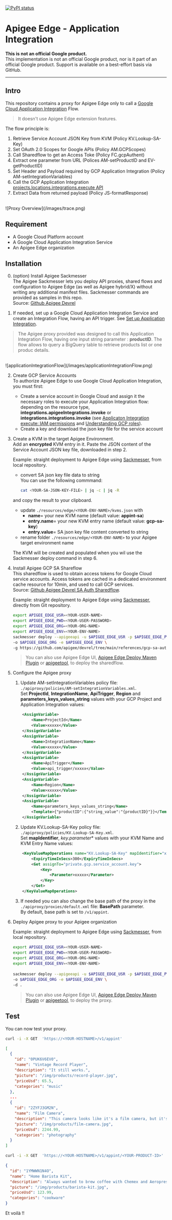 
[![PyPI status](https://img.shields.io/pypi/status/ansicolortags.svg)](https://pypi.python.org/pypi/ansicolortags/) 

# Apigee Edge - Application Integration

**This is not an official Google product.**<BR>This implementation is not an official Google product, nor is it part of an official Google product. Support is available on a best-effort basis via GitHub.

***

## Intro

This repository contains a proxy for Apigee Edge only to call a [Google Cloud Application Integration](https://cloud.google.com/application-integration?hl=en) Flow. 
>It doesn't use Apigee Edge extension features.


The flow principle is:
1. Retrieve Service Account JSON Key from KVM (Policy KV.Lookup-SA-Key)
2. Set OAuth 2.0 Scopes for Google APIs (Policy AM.GCPScopes)
3. Call Sharedflow to get an Access Toke (Policy FC.gcpAuthent)
4. Extract one parameter from URL (Polices AM-setProductID and EV-getProductID)
5. Set Header and Payload required by GCP Application Integration (Policy AM-setIntegrationVariables)
6. Call the GCP Application Integration [projects.locations.integrations.execute API](https://cloud.google.com/application-integration/docs/reference/rest/v1/projects.locations.integrations/execute)
7. Extract Data from returned payload (Policy JS-formatResponse)

<BR>
![Proxy Overview](/images/trace.png)
<BR>

## Requirement

- A Google Cloud Platform account 
- A Google Cloud Application Integration Service 
- An Apigee Edge organization 


## Installation

0. (option) Install Apigee Sackmesser<BR>The Apigee Sackmesser lets you deploy API proxies, shared flows and configuration to Apigee Edge (as well as Apigee hybrid/X) without writing any additional manifest files. Sackmesser commands are provided as samples in this repo.<BR>Source: [Github Apigee Devrel](https://github.com/apigee/devrel/tree/main/tools/apigee-sackmesser) 

1. If needed, set up a Google Cloud Application Integration Service and create an Integration Flow, having an API trigger. See [Set up Application Integration](https://cloud.google.com/application-integration/docs/setup-application-integration).

> The Apigee proxy provided was designed to call this Application Integration Flow, having one input string parameter : **productID**. The flow allows to query a BigQuery table to retrieve products list or one produc details.

<BR>
![applicationIntegrationFlow](/images/applicationIntegrationFlow.png)
<BR>

2. Create GCP Service Accounts<BR>To authorize Apigee Edge to use Google Cloud Application Integration, you must first: 
    - Create a service account in Google Cloud and assign it the necessary roles to execute your Application Integration flow: depending on the resource type, **integrations.apigeeIntegrations.invoke** or **integrations.integrations.invoke** (see [Applicaton Integration execute: IAM permissions](https://cloud.google.com/application-integration/docs/reference/rest/v1/projects.locations.integrations/execute#iam-permissions) and [Understanding GCP roles](https://cloud.google.com/iam/docs/understanding-roles)).
    - Create a key and download the json key file for the service account

3. Create a KVM in the target Apigee Environment. <BR>Add an **encrypted** KVM entry in it. Paste the JSON content of the Service Account JSON key file, downloaded in step 2.

    Example: straight deployment to Apigee Edge using [Sackmesser](https://github.com/apigee/devrel/tree/main/tools/apigee-sackmesser), from local repository. 
    - convert SA json key file data to string<BR>You can use the following commmand:
        ```bash
        cat <YOUR-SA-JSON-KEY-FILE> | jq -c | jq -R
        ```
    and copy the result to your clipboard.
    - update `./resources/edge/<YOUR-ENV-NAME>/kvms.json` with
        - **name**= your new KVM name (default value: **appint-sa**)
        - **entry.name**= your new KVM entry name (default value: **gcp-sa-key**)
        - **entry.value**= SA json key file content converted to string
    - rename folder `./resources/edge/<YOUR-ENV-NAME>` to your Apigee target environment name
    
    The KVM will be created and populated when you wil use the Sackmesser deploy command in step 6.
    


4. Install Apigee GCP SA Shareflow<BR>This sharedflow is used to obtain access tokens for Google Cloud service accounts. Access tokens are cached in a dedicated environment cache resource for 10min, and used to call GCP services.<BR>Source: [Github Apigee Devrel SA Auth Sharedflow](https://github.com/apigee/devrel/tree/main/references/gcp-sa-auth-shared-flow).

    Example: straight deployment to Apigee Edge using [Sackmesser](https://github.com/apigee/devrel/tree/main/tools/apigee-sackmesser), directly from Git repository. 


    ```bash
    export APIGEE_EDGE_USR=<YOUR-USER-NAME>
    export APIGEE_EDGE_PWD=<YOUR-USER-PASSWORD>
    export APIGEE_EDGE_ORG=<YOUR-ORG-NAME>
    export APIGEE_EDGE_ENV=<YOUR-ENV-NAME>
    sackmesser deploy --apigeeapi -u $APIGEE_EDGE_USR -p $APIGEE_EDGE_PWD \
    -o $APIGEE_EDGE_ORG -e $APIGEE_EDGE_ENV \ 
    -g https://github.com/apigee/devrel/tree/main/references/gcp-sa-auth-shared-flow
    ```

    > You can also use Apigee Edge UI, [Apigee Edge Deploy Maven Plugin](https://github.com/apigee/apigee-deploy-maven-plugin/tree/1.x) or [apigeetool](https://github.com/apigee/apigeetool-node), to deploy the sharedflow.



5. Configure the Apigee proxy<BR>
   
   1. Update AM-setIntegrationVariables policy file: `./apiproxy/policies/AM-setIntegrationVariables.xml`.
   <BR>Set **ProjectId**, **IntegrationName**, **ApiTrigger**, **Region** and **parameters_keys_values_string** values with your GCP Project and Application Integration values:

    ```xml
        <AssignVariable>
            <Name>ProjectId</Name>
            <Value>xxxxx</Value>
        </AssignVariable>
        <AssignVariable>
            <Name>IntegrationName</Name>
            <Value>xxxxx</Value>
        </AssignVariable>
        <AssignVariable>
            <Name>ApiTrigger</Name>
            <Value>api_trigger/xxxxx</Value>
        </AssignVariable>
        <AssignVariable>
            <Name>Region</Name>
            <Value>xxxxx</Value>
        </AssignVariable>
        <AssignVariable>
            <Name>parameters_keys_values_string</Name>
            <Template>{"productID":{"string_value":"{productID}"}}</Template>
        </AssignVariable>
    ```

    2. Update KV.Lookup-SA-Key policy file: `./apiproxy/policies/KV.Lookup-SA-Key.xml`.
   <BR>Set **mapIdentifier**, *key.parameter** values with your KVM Name and KVM Entry Name values:

    ```xml
        <KeyValueMapOperations name="KV.Lookup-SA-Key" mapIdentifier="xxxxx">
            <ExpiryTimeInSecs>300</ExpiryTimeInSecs>
            <Get assignTo="private.gcp.service_account.key">
                <Key>
                    <Parameter>xxxxx</Parameter>
                </Key>
            </Get>
        </KeyValueMapOperations>
    ```

    3. If needed you can also change the base path of the proxy in the `./apiproxy/proxies/default.xml` file: **BasePath** parameter.
    <BR>By default, base path is set to `/v1/appint`.



6. Deploy Apigee proxy to your Apigee organization

    Example: straight deployment to Apigee Edge using [Sackmesser](https://github.com/apigee/devrel/tree/main/tools/apigee-sackmesser), from local repository.

    ``` bash
    export APIGEE_EDGE_USR=<YOUR-USER-NAME>
    export APIGEE_EDGE_PWD=<YOUR-USER-PASSWORD>
    export APIGEE_EDGE_ORG=<YOUR-ORG-NAME>
    export APIGEE_EDGE_ENV=<YOUR-ENV-NAME>

    sackmesser deploy --apigeeapi -u $APIGEE_EDGE_USR -p $APIGEE_EDGE_PWD \
    -o $APIGEE_EDGE_ORG -e $APIGEE_EDGE_ENV \
    -d .
    ```
    > You can also use Apigee Edge UI, [Apigee Edge Deploy Maven Plugin](https://github.com/apigee/apigee-deploy-maven-plugin/tree/1.x) or [apigeetool](https://github.com/apigee/apigeetool-node), to deploy the proxy.



## Test

You can now test your proxy.

``` bash
curl -i -X GET  'https://<YOUR-HOSTNAME>/v1/appint'
```

``` json
[
  {
    "id": "0PUK6V6EV0",
    "name": "Vintage Record Player",
    "description": "It still works.",
    "picture": "/img/products/record-player.jpg",
    "priceUsd": 65.5,
    "categories": "music"
  },
  ...
  {
    "id": "2ZYFJ3GM2N",
    "name": "Film Camera",
    "description": "This camera looks like it's a film camera, but it's actually digital.",
    "picture": "/img/products/film-camera.jpg",
    "priceUsd": 2244.99,
    "categories": "photography"
  }
]
```


``` bash
curl -i -X GET  'https://<YOUR-HOSTNAME>/v1/appint/<YOUR-PRODUCT-ID>'
```


```json
{
  "id": "1YMWWN1N4O",
  "name": "Home Barista Kit",
  "description": "Always wanted to brew coffee with Chemex and Aeropress at home?",
  "picture": "/img/products/barista-kit.jpg",
  "priceUsd": 123.99,
  "categories": "cookware"
}
```



Et voilà !!
